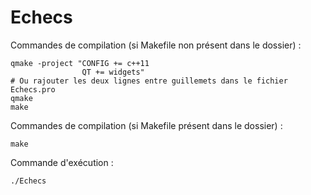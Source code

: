 # Echecs

Commandes de compilation (si Makefile non présent dans le dossier) :

	qmake -project "CONFIG += c++11
					QT += widgets"
	# Ou rajouter les deux lignes entre guillemets dans le fichier Echecs.pro
	qmake
	make

Commandes de compilation (si Makefile présent dans le dossier) :

	make

Commande d'exécution :

	./Echecs